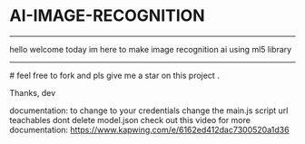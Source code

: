 # AI-IMAGE-RECOGNITION
<hr>
hello welcome today im here to make image recognition ai using ml5 library
<hr>
# feel free to fork
and pls give me a star on this project . 

Thanks,
dev
 
 documentation:
 to change to your credentials change the main.js 
 script url teachables dont delete model.json check out this video for more documentation:
 https://www.kapwing.com/e/6162ed412dac7300520a1d36
